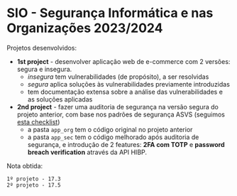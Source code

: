 # SIO - Segurança Informática e nas Organizações 2023/2024

Projetos desenvolvidos:
- **1st project** - desenvolver aplicação web de e-commerce com 2 versões: segura e insegura.
  - *insegura* tem vulnerabilidades (de propósito), a ser resolvidas
  - *segura* aplica soluções às vulnerabilidades previamente introduzidas
  - tem documentação extensa sobre a análise das vulnerabilidades e as soluções aplicadas
- **2nd project** - fazer uma auditoria de segurança na versão segura do projeto anterior, com base nos padrões de segurança ASVS (seguimos [esta checklist](https://github.com/shenril/owasp-asvs-checklist))
  - a pasta `app_org` tem o código original no projeto anterior
  - a pasta `app_sec` tem o código melhorado após auditoria de segurança, e introdução de 2 features: **2FA com TOTP** e **password breach verification** através da API HIBP.


Nota obtida:

    1º projeto - 17.3
    2º projeto - 17.5
